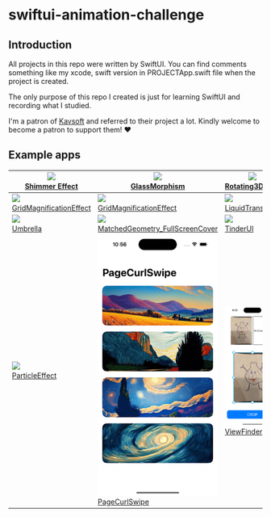 # swiftui-animation-challenge

## Introduction
All projects in this repo were written by SwiftUI. You can find comments something like my xcode, swift version in PROJECTApp.swift file when the project is created.

The only purpose of this repo I created is just for learning SwiftUI and recording what I studied.

I'm a patron of [Kavsoft](https://kavsoft.dev/) and referred to their project a lot.
Kindly welcome to become a patron to support them! ❤️


## Example apps
|<img src="https://user-images.githubusercontent.com/77793412/227191694-6b049313-1052-49fc-88f3-5c6006d553e7.gif" width="250"> <br> [Shimmer Effect](/Contents/ShimmerText/)|<img src="https://user-images.githubusercontent.com/77793412/227721675-7ac12687-eb48-4aa3-9dd6-3335405fa3f3.gif" width="250"> <br> [GlassMorphism](/Contents/GlassMorphism/)|<img src="https://user-images.githubusercontent.com/77793412/227955838-bed342c8-b4d3-4656-bc49-d1fcb17d413c.gif" width="250"> <br> [Rotating3DCard](/Contents/Rotating3DCard/)|
|---|---|---|
|<img src="https://user-images.githubusercontent.com/77793412/229502947-d87c7d3b-824c-43ce-bae8-b8a2d87ea6fb.gif" width="250"> <br> [GridMagnificationEffect](/Contents/GridMagnificationEffect/)|<img src="https://user-images.githubusercontent.com/77793412/230082826-5c0bb3b1-d222-4b77-aa86-f7808c448f5e.gif" width="250"> <br> [GridMagnificationEffect](/Contents/MetaBall/)|<img src="https://user-images.githubusercontent.com/77793412/230563704-00a7c4a5-e62d-47de-8236-d34aa0650950.gif" width="250"> <br> [LiquidTransition](/Contents/LiquidTransition/)|
|<img src="https://user-images.githubusercontent.com/77793412/230770482-eaf5f54d-591e-429a-9340-08fb700b5113.gif" width="250"> <br> [Umbrella](/Contents/Umbrella/)|<img src="https://user-images.githubusercontent.com/77793412/231104409-73f6288f-5117-45a2-b1b2-ee764009931b.gif" width="250"> <br> [MatchedGeometry_FullScreenCover](/Contents/MatchedGeometry_FullScreenCover/)|<img src="https://user-images.githubusercontent.com/77793412/231702808-286fb35d-a860-43c7-8770-a01ed3bce322.gif" width="250"> <br> [TinderUI](/Contents/TinderUI/)|
|<img src="https://user-images.githubusercontent.com/77793412/235456590-388610df-1d39-43a4-8301-3276ac81e411.gif" width="250"> <br> [ParticleEffect](/Contents/ParticleEffect/)|![PageCurlSwipe](/Previews/PageCurlSwipe.gif) <br> [PageCurlSwipe](/Contents/PageCurlSwipe/)|![ViewFinder](/Previews/ViewFinder.gif) <br> [ViewFinder](/Contents/ViewFinder/)|
